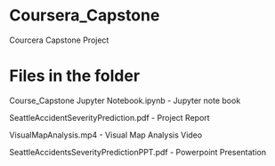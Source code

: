 # Coursera_Capstone
Courcera Capstone Project
# Files in the folder
Course_Capstone Jupyter Notebook.ipynb   - Jupyter note book

SeattleAccidentSeverityPrediction.pdf   - Project Report

VisualMapAnalysis.mp4 - Visual Map Analysis Video

SeattleAccidentsSeverityPredictionPPT.pdf - Powerpoint Presentation
